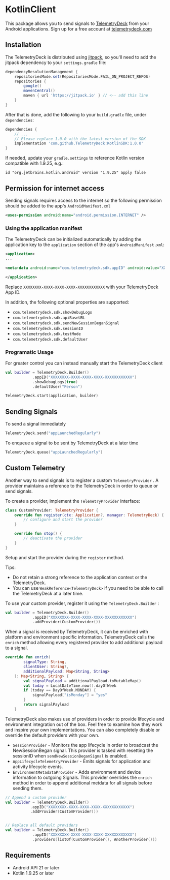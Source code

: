 # KotlinClient

This package allows you to send signals to [TelemetryDeck](https://telemetrydeck.com) from your Android applications. Sign up for a free account at [telemetrydeck.com](https://telemetrydeck.com)

## Installation

The TelemetryDeck is distributed using [jitpack](https://jitpack.io/), so you'll need to add the jitpack dependency to your `settings.gradle` file:

```groovy
dependencyResolutionManagement {
    repositoriesMode.set(RepositoriesMode.FAIL_ON_PROJECT_REPOS)
    repositories {
        google()
        mavenCentral()
        maven { url 'https://jitpack.io' } // <-- add this line
    }
}
```

After that is done, add the following to your `build.gradle` file, under `dependencies`:

```groovy
dependencies {
    // ...
    // Please replace 1.0.0 with the latest version of the SDK
    implementation 'com.github.TelemetryDeck:KotlinSDK:1.0.0'
}
```

If needed, update your `gradle.settings` to reference Kotlin version compatible with 1.9.25, e.g.:

```
id "org.jetbrains.kotlin.android" version "1.9.25" apply false
```

## Permission for internet access

Sending signals requires access to the internet so the following permission should be added to the app's `AndroidManifest.xml`

```xml
<uses-permission android:name="android.permission.INTERNET" />
```

### Using the application manifest

The TelemetryDeck can be initialized automatically by adding the application key to the `application` section of the app's `AndroidManifest.xml`:

```xml
<application>
...

<meta-data android:name="com.telemetrydeck.sdk.appID" android:value="XXXXXXXX-XXXX-XXXX-XXXX-XXXXXXXXXXXX" />

</application>
```

Replace `XXXXXXXX-XXXX-XXXX-XXXX-XXXXXXXXXXXX` with your TelemetryDeck App ID.

In addition, the following optional properties are supported:

- `com.telemetrydeck.sdk.showDebugLogs`
- `com.telemetrydeck.sdk.apiBaseURL`
- `com.telemetrydeck.sdk.sendNewSessionBeganSignal`
- `com.telemetrydeck.sdk.sessionID`
- `com.telemetrydeck.sdk.testMode`
- `com.telemetrydeck.sdk.defaultUser`

### Programatic Usage

For greater control you can instead manually start the TelemetryDeck client

```kotlin
val builder = TelemetryDeck.Builder()
            .appID("XXXXXXXX-XXXX-XXXX-XXXX-XXXXXXXXXXXX")
            .showDebugLogs(true)
            .defaultUser("Person")

TelemetryDeck.start(application, builder)
```

## Sending Signals

To send a signal immediately

```kotlin
TelemetryDeck.send("appLaunchedRegularly")
```

To enqueue a signal to be sent by TelemetryDeck at a later time

```kotlin
TelemetryDeck.queue("appLaunchedRegularly")
```

## Custom Telemetry

Another way to send signals is to register a custom `TelemetryProvider` . A provider maintains a reference to the TelemetryDeck in order to queue or send signals.

To create a provider, implement the `TelemetryProvider` interface:

```kotlin
class CustomProvider: TelemetryProvider {
    override fun register(ctx: Application?, manager: TelemetryDeck) {
        // configure and start the provider
    }

    override fun stop() {
        // deactivate the provider
    }
}
```

Setup and start the provider during the `register` method.

Tips:

- Do not retain a strong reference to the application context or the TelemetryDeck.
- You can use `WeakReference<TelemetryDeck>` if you need to be able to call the TelemetryDeck at a later time.

To use your custom provider, register it using the `TelemetryDeck.Builder` :

```kotlin
val builder = TelemetryDeck.Builder()
            .appID("XXXXXXXX-XXXX-XXXX-XXXX-XXXXXXXXXXXX")
            .addProvider(CustomProvider())
```

When a signal is received by TelemetryDeck, it can be enriched with platform and environment specific information. TelemetryDeck calls the `enrich` method allowing every registered provider to add additional payload to a signal.

```kotlin
override fun enrich(
        signalType: String,
        clientUser: String?,
        additionalPayload: Map<String, String>
    ): Map<String, String> {
        val signalPayload = additionalPayload.toMutableMap()
        val today = LocalDateTime.now().dayOfWeek
        if (today == DayOfWeek.MONDAY) {
            signalPayload["isMonday"] = "yes"
        }
        return signalPayload
    }
```

TelemetryDeck also makes use of providers in order to provide lifecycle and environment integration out of the box. Feel free to examine how they work and inspire your own implementations. You can also completely disable or override the default providers with your own.

- `SessionProvider` - Monitors the app lifecycle in order to broadcast the NewSessionBegan signal. This provider is tasked with resetting the sessionID when `sendNewSessionBeganSignal` is enabled.
- `AppLifecycleTelemetryProvider` - Emits signals for application and activity lifecycle events.
- `EnvironmentMetadataProvider` - Adds environment and device information to outgoing Signals. This provider overrides the `enrich` method in order to append additional metdata for all signals before sending them.

```kotlin
// Append a custom provider
val builder = TelemetryDeck.Builder()
           .appID("XXXXXXXX-XXXX-XXXX-XXXX-XXXXXXXXXXXX")
           .addProvider(CustomProvider())


// Replace all default providers
val builder = TelemetryDeck.Builder()
            .appID("XXXXXXXX-XXXX-XXXX-XXXX-XXXXXXXXXXXX")
            .providers(listOf(CustomProvider(), AnotherProvider()))
```

## Requirements

- Android API 21 or later
- Kotlin 1.9.25 or later

